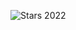 ![Stars 2022](https://img.shields.io/endpoint?url=https%3A%2F%2Fapi.brendan.ie%2Faoc%2Fget%2F2244828%2F2022)
